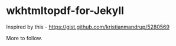 # wkhtmltopdf-for-Jekyll

Inspired by this - https://gist.github.com/kristianmandrup/5280569

More to follow.
